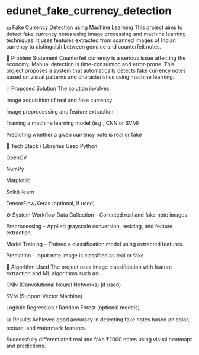 # edunet_fake_currency_detection
💵 Fake Currency Detection using Machine Learning
This project aims to detect fake currency notes using image processing and machine learning techniques. It uses features extracted from scanned images of Indian currency to distinguish between genuine and counterfeit notes.

📌 Problem Statement
Counterfeit currency is a serious issue affecting the economy. Manual detection is time-consuming and error-prone. This project proposes a system that automatically detects fake currency notes based on visual patterns and characteristics using machine learning.

💡 Proposed Solution
The solution involves:

Image acquisition of real and fake currency

Image preprocessing and feature extraction

Training a machine learning model (e.g., CNN or SVM)

Predicting whether a given currency note is real or fake

🔧 Tech Stack / Libraries Used
Python

OpenCV

NumPy

Matplotlib

Scikit-learn

TensorFlow/Keras (optional, if used)

⚙️ System Workflow
Data Collection – Collected real and fake note images.

Preprocessing – Applied grayscale conversion, resizing, and feature extraction.

Model Training – Trained a classification model using extracted features.

Prediction – Input note image is classified as real or fake.

🧠 Algorithm Used
The project uses image classification with feature extraction and ML algorithms such as:

CNN (Convolutional Neural Networks) (if used)

SVM (Support Vector Machine)

Logistic Regression / Random Forest (optional models)

📊 Results
Achieved good accuracy in detecting fake notes based on color, texture, and watermark features.

Successfully differentiated real and fake ₹2000 notes using visual heatmaps and predictions.
